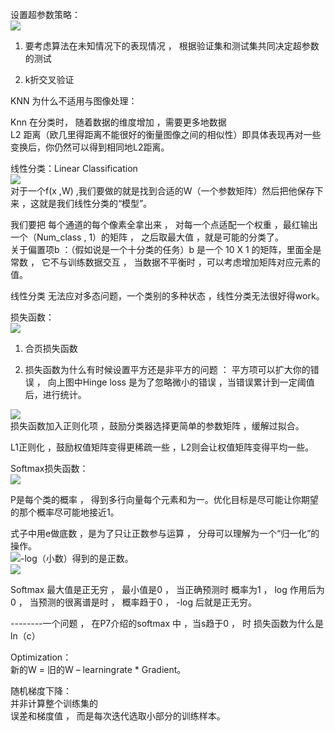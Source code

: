 



设置超参数策略：<br />![](https://cdn.nlark.com/yuque/0/2021/png/21571571/1621082269477-61a7021e-6598-43c9-8306-e91e21daa088.png#)

1. 要考虑算法在未知情况下的表现情况 ， 根据验证集和测试集共同决定超参数的测试

2. k折交叉验证



KNN 为什么不适用与图像处理：

Knn 在分类时， 随着数据的维度增加 ，需要更多地数据<br />L2 距离（欧几里得距离不能很好的衡量图像之间的相似性）即具体表现再对一些变换后，你仍然可以得到相同地L2距离。



线性分类：Linear Classification<br />![](https://cdn.nlark.com/yuque/0/2021/png/21571571/1621082270192-52ab9dba-2093-42b9-8972-8d495c8de714.png#)<br />对于一个f(x ,W) ,我们要做的就是找到合适的W（一个参数矩阵）然后把他保存下来 ，这就是我们线性分类的“模型”。

我们要把 每个通道的每个像素全拿出来 ， 对每一个点适配一个权重 ，最红输出一个（Num_class , 1）的矩阵 ， 之后取最大值 ，就是可能的分类了。<br />关于偏置项b ：（假如说是一个十分类的任务）b 是一个 10 X 1 的矩阵，里面全是常数 ， 它不与训练数据交互 ， 当数据不平衡时 ，可以考虑增加矩阵对应元素的值。


线性分类 无法应对多态问题，一个类别的多种状态 ，线性分类无法很好得work。



损失函数：<br />![](https://cdn.nlark.com/yuque/0/2021/png/21571571/1621082270851-e66472bc-2174-472e-8af1-2b55bd1db9f9.png#)

1. 合页损失函数

1. 损失函数为什么有时候设置平方还是非平方的问题 ： 平方项可以扩大你的错误 ， 向上图中Hinge loss 是为了忽略微小的错误 ，当错误累计到一定阈值后，进行统计。

![](https://cdn.nlark.com/yuque/0/2021/png/21571571/1621082271269-56e0fecf-2314-4a8a-bfbd-f1aad3163b12.png#)<br />损失函数加入正则化项 ，鼓励分类器选择更简单的参数矩阵 ，缓解过拟合。

L1正则化 ，鼓励权值矩阵变得更稀疏一些 ，L2则会让权值矩阵变得平均一些。


Softmax损失函数：<br />![](https://cdn.nlark.com/yuque/0/2021/png/21571571/1621082271833-ad7962e3-c90c-4901-8163-f8d13f4dc5fc.png#)

P是每个类的概率 ， 得到多行向量每个元素和为一。优化目标是尽可能让你期望的那个概率尽可能地接近1。

式子中用e做底数 ，是为了只让正数参与运算 ， 分母可以理解为一个“归一化”的操作。<br />![](https://cdn.nlark.com/yuque/0/2021/png/21571571/1621082272255-924edc42-a5d8-4bb0-b048-bb4a1a413936.png#)-log（小数）得到的是正数。<br />![](https://cdn.nlark.com/yuque/0/2021/png/21571571/1621082272975-69e6979a-7cb7-4eca-afb0-5a42632697ef.png#)

Softmax 最大值是正无穷 ， 最小值是0 ， 当正确预测时 概率为1 ， log 作用后为0 ， 当预测的很离谱是时 ， 概率趋于0 ， -log 后就是正无穷。

--------一个问题 ， 在P7介绍的softmax 中 ，当s趋于0 ， 时 损失函数为什么是ln（c）




Optimization：<br />新的W = 旧的W – learningrate * Gradient。

随机梯度下降：<br />并非计算整个训练集的<br />误差和梯度值 ， 而是每次迭代选取小部分的训练样本。
